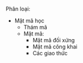 Phân loại:
* Mật mã học
	* Thám mã
	* Mật mã:
		* Mật mã đối xứng
		* Mật mã công khai
		* Các giao thức

